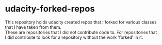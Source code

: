 # udacity-forked-repos

This repository holds udacity created repos that I forked for various classes that I have taken from them.  
These are repositories that I did not contribute code to.  For repositories that I did contribute to look for a repository without the work 'forked' in it.
